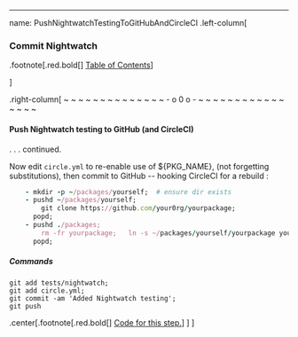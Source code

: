 ---
name: PushNightwatchTestingToGitHubAndCircleCI
.left-column[
  ### Commit Nightwatch
.footnote[.red.bold[] [Table of Contents](./)] 
<!-- H -->]
.right-column[
~ ~ ~ ~ ~ ~ ~ ~ ~ ~ ~ ~ ~ ~ - o 0 o - ~ ~ ~ ~ ~ ~ ~ ~ ~ ~ ~ ~ ~ ~ ~ ~

#### Push Nightwatch testing to GitHub (and CircleCI)

. . . continued.

Now edit ```circle.yml``` to re-enable use of ${PKG_NAME}, (not forgetting substitutions), then commit to GitHub -- hooking CircleCI for a rebuild :

```ruby
    - mkdir -p ~/packages/yourself;  # ensure dir exists
    - pushd ~/packages/yourself;     
        git clone https://github.com/your0rg/yourpackage;
      popd;
    - pushd ./packages;
        rm -fr yourpackage;   ln -s ~/packages/yourself/yourpackage yourpackage;
      popd;
```
##### Commands
```terminal
git add tests/nightwatch;
git add circle.yml;
git commit -am 'Added Nightwatch testing';
git push
```
<!-- Code for this begins at line #162 -->
<!-- B -->
.center[.footnote[.red.bold[] <a href="https://github.com/martinhbramwell/Meteor-CI-Tutorial/blob/master/Part06_CloudContinuousIntegration.sh#L162" target="_blank">Code for this step.</a>] ]
]
